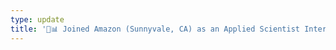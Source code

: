 ```yaml
---
type: update
title: '💼📊 Joined Amazon (Sunnyvale, CA) as an Applied Scientist Intern! I will be working on vision-language models in the Ring Devices team.'
---
```

